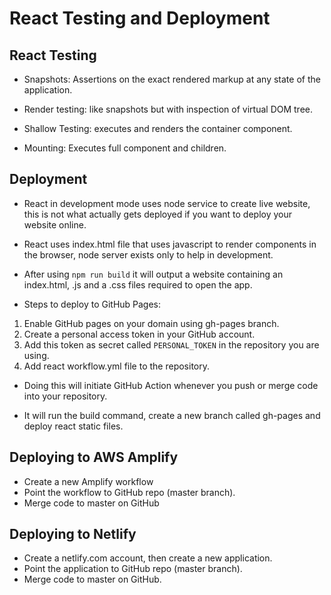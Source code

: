 # React Testing and Deployment

## React Testing

* Snapshots: Assertions on the exact rendered markup at any state of the application.

* Render testing: like snapshots but with inspection of virtual DOM tree.

* Shallow Testing: executes and renders the container component.

* Mounting: Executes full component and children.

## Deployment

* React in development mode uses node service to create live website, this is not what actually gets deployed if you want to deploy your website online.

* React uses index.html file that uses javascript to render components in the browser, node server exists only to help in development.

* After using `npm run build` it will output a website containing an index.html, .js and a .css files required to open the app.

* Steps to deploy to GitHub Pages:

1. Enable GitHub pages on your domain using gh-pages branch.
2. Create a personal access token in your GitHub account.
3. Add this token as secret called `PERSONAL_TOKEN` in the repository you are using.
4. Add react workflow.yml file to the repository.

* Doing this will initiate GitHub Action whenever you push or merge code into your repository.

* It will run the build command, create a new branch called gh-pages and deploy react static files.

## Deploying to AWS Amplify

* Create a new Amplify workflow
* Point the workflow to GitHub repo (master branch).
* Merge code to master on GitHub

## Deploying to Netlify

* Create a netlify.com account, then create a new application.
* Point the application to GitHub repo (master branch).
* Merge code to master on GitHub.
